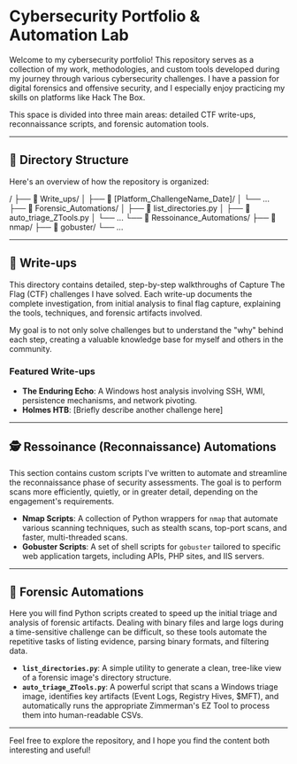 # Cybersecurity Portfolio & Automation Lab

Welcome to my cybersecurity portfolio! This repository serves as a collection of my work, methodologies, and custom tools developed during my journey through various cybersecurity challenges. I have a passion for digital forensics and offensive security, and I especially enjoy practicing my skills on platforms like Hack The Box.

This space is divided into three main areas: detailed CTF write-ups, reconnaissance scripts, and forensic automation tools.

---

## 📂 Directory Structure

Here's an overview of how the repository is organized:

/
├── 📁 Write_ups/
│   ├── 📁 [Platform_ChallengeName_Date]/
│   └── ...
├── 📁 Forensic_Automations/
│   ├── 📄 list_directories.py
│   ├── 📄 auto_triage_ZTools.py
│   └── ...
└── 📁 Ressoinance_Automations/
├── 📁 nmap/
├── 📁 gobuster/
└── ...


---

## 📝 Write-ups

This directory contains detailed, step-by-step walkthroughs of Capture The Flag (CTF) challenges I have solved. Each write-up documents the complete investigation, from initial analysis to final flag capture, explaining the tools, techniques, and forensic artifacts involved.

My goal is to not only solve challenges but to understand the "why" behind each step, creating a valuable knowledge base for myself and others in the community.

### Featured Write-ups
* **The Enduring Echo**: A Windows host analysis involving SSH, WMI, persistence mechanisms, and network pivoting.
* **Holmes HTB**: [Briefly describe another challenge here]

---

## 🕵️ Ressoinance (Reconnaissance) Automations

This section contains custom scripts I've written to automate and streamline the reconnaissance phase of security assessments. The goal is to perform scans more efficiently, quietly, or in greater detail, depending on the engagement's requirements.

* **Nmap Scripts**: A collection of Python wrappers for `nmap` that automate various scanning techniques, such as stealth scans, top-port scans, and faster, multi-threaded scans.
* **Gobuster Scripts**: A set of shell scripts for `gobuster` tailored to specific web application targets, including APIs, PHP sites, and IIS servers.

---

## 🔬 Forensic Automations

Here you will find Python scripts created to speed up the initial triage and analysis of forensic artifacts. Dealing with binary files and large logs during a time-sensitive challenge can be difficult, so these tools automate the repetitive tasks of listing evidence, parsing binary formats, and filtering data.

* **`list_directories.py`**: A simple utility to generate a clean, tree-like view of a forensic image's directory structure.
* **`auto_triage_ZTools.py`**: A powerful script that scans a Windows triage image, identifies key artifacts (Event Logs, Registry Hives, $MFT), and automatically runs the appropriate Zimmerman's EZ Tool to process them into human-readable CSVs.

---

Feel free to explore the repository, and I hope you find the content both interesting and useful!